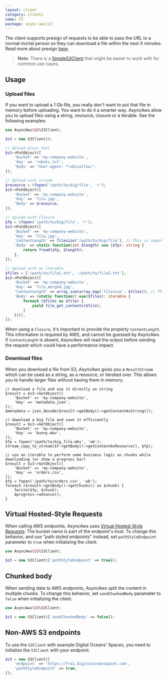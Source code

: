 ```yaml
---
layout: client
category: clients
name: S3
package: async-aws/s3
---
```


The client supports presign of requests to be able to pass the URL to a normal mortal
person so they can download a file within the next X minutes. Read more about presign
[here](/features/presign.md).

> **Note**: There is a [SimpleS3Client](/integration/simple-s3.md) that might be easier to work with for common use cases.

## Usage

### Upload files

If you want to upload a 1 Gb file, you really don't want to put that file in memory
before uploading. You want to do it a smarter way. AsyncAws allow you to upload
files using a string, resource, closure or a iterable. See the following examples:

```php
use AsyncAws\S3\S3Client;

$s3 = new S3Client();

// Upload plain text
$s3->PutObject([
    'Bucket' => 'my-company-website',
    'Key' => 'robots.txt',
    'Body' => "User-agent: *\nDisallow:",
]);

// Upload with stream
$resource = \fopen('/path/to/big/file', 'r');
$s3->PutObject([
    'Bucket' => 'my-company-website',
    'Key' => 'file.jpg',
    'Body' => $resource,
]);

// Upload with Closure
$fp = \fopen('/path/to/big/file', 'r');
$s3->PutObject([
    'Bucket' => 'my-company-website',
    'Key' => 'file.jpg',
    'ContentLength' => filesize('/path/to/big/file'), // This is important
    'Body' => static function(int $length) use ($fp): string {
        return fread($fp, $length);
    },
]);

// Upload with an iterable
$files = ['/path/to/file1.txt', '/path/to/file2.txt'];
$s3->PutObject([
    'Bucket' => 'my-company-website',
    'Key' => 'file_merged.jpg',
    'ContentLength' => array_sum(array_map('filesize', $files)), // This is important
    'Body' => (static function() use($files): iterable {
        foreach ($files as $file) {
            yield file_get_contents($file);
        }
    })(),
]);
```

When using a `Closure`, it's important to provide the property `ContentLength`.
This information is required by AWS, and cannot be guessed by AsyncAws.
If `ContentLength` is absent, AsyncAws will read the output before sending the
request which could have a performance impact.


### Download files

When you download a file from S3, AsyncAws gives you a `ResultStream` which
can be used as a string, as a resource, or iterated over. This allows you to handle
larger files without having them in memory.

```
// download a file and use it directly as string
$result = $s3->GetObject([
    'Bucket' => 'my-company-website',
    'Key' => 'metadata.json',
]);
$metadata = json_decode($result->getBody()->getContentAsString());

// download a big file and save it efficiently
$result = $s3->GetObject([
    'Bucket' => 'my-company-website',
    'Key' => 'bunny.mkv',
]);
$fp = fopen('/path/to/big_file.mkv', 'wb');
stream_copy_to_stream($f->getBody()->getContentAsResource(), $fp);

// use an iterable to perform some business logic on chunks while downloading (or show a progress bar)
$result = $s3->GetObject([
    'Bucket' => 'my-company-website',
    'Key' => 'orders.csv',
]);
$fp = fopen('/path/to/orders.csv', 'wb');
foreach ($result->getBody()->getChunks() as $chunk) {
    fwrite($fp, $chunk);
    $progress->advance();
}
```

## Virtual Hosted-Style Requests

When calling AWS endpoints, AsyncAws uses [Virtual Hosted-Style Requests](https://docs.aws.amazon.com/AmazonS3/latest/dev/VirtualHosting.html):
The bucket name is part of the endpoint's host. To change this behavior, and use
"path styled endpoints" instead, set `pathStyleEndpoint` parameter to `true` when
initializing the client.

```php
use AsyncAws\S3\S3Client;

$s3 = new S3Client(['pathStyleEndpoint' => true]);
```

## Chunked body

When sending data to AWS endpoints, AsyncAws split the content in multiple
chunks. To change this behavior, set `sendChunkedBody` parameter to `false` when
initializing the client.

```php
use AsyncAws\S3\S3Client;

$s3 = new S3Client(['sendChunkedBody' => false]);
```

## Non-AWS S3 endpoints

To use the `S3Client` with example Digital Oceans' Spaces, you need to initialize
the `S3Client` with your endpoint.

```php
$s3 = new S3Client([
    'endpoint' => 'https://fra1.digitaloceanspaces.com',
    'pathStyleEndpoint' => true,
]);
```

